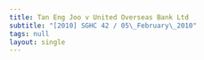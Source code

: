```yaml
---
title: Tan Eng Joo v United Overseas Bank Ltd
subtitle: "[2010] SGHC 42 / 05\_February\_2010"
tags: null
layout: single
---
```


